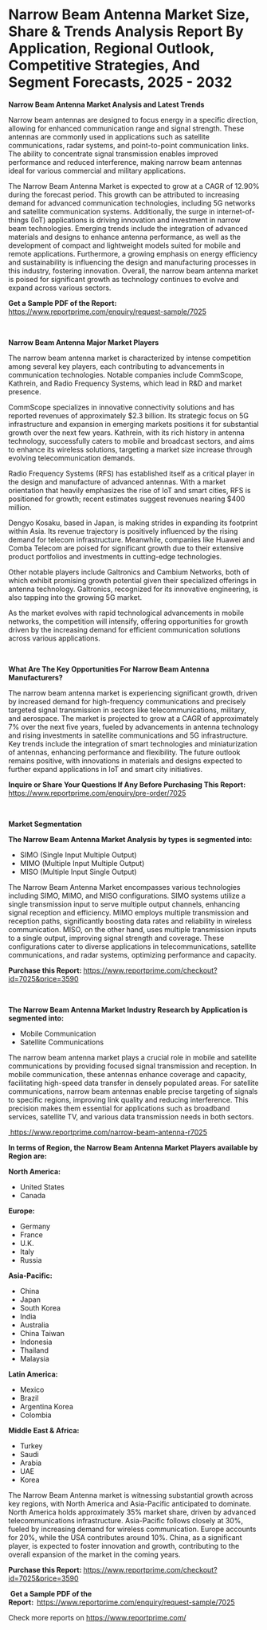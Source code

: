 <p><h1>Narrow Beam Antenna Market Size, Share & Trends Analysis Report By Application, Regional Outlook, Competitive Strategies, And Segment Forecasts, 2025 - 2032</h1></p><p><strong>Narrow Beam Antenna Market Analysis and Latest Trends</strong></p>
<p><p>Narrow beam antennas are designed to focus energy in a specific direction, allowing for enhanced communication range and signal strength. These antennas are commonly used in applications such as satellite communications, radar systems, and point-to-point communication links. The ability to concentrate signal transmission enables improved performance and reduced interference, making narrow beam antennas ideal for various commercial and military applications.</p><p>The Narrow Beam Antenna Market is expected to grow at a CAGR of 12.90% during the forecast period. This growth can be attributed to increasing demand for advanced communication technologies, including 5G networks and satellite communication systems. Additionally, the surge in internet-of-things (IoT) applications is driving innovation and investment in narrow beam technologies. Emerging trends include the integration of advanced materials and designs to enhance antenna performance, as well as the development of compact and lightweight models suited for mobile and remote applications. Furthermore, a growing emphasis on energy efficiency and sustainability is influencing the design and manufacturing processes in this industry, fostering innovation. Overall, the narrow beam antenna market is poised for significant growth as technology continues to evolve and expand across various sectors.</p></p>
<p><strong>Get a Sample PDF of the Report:&nbsp;</strong> <a href="https://www.reportprime.com/enquiry/request-sample/7025?utm_campaign=2609&utm_medium=2&utm_source=Github&utm_content=ia&utm_term=19032025&utm_id=narrow-beam-antenna">https://www.reportprime.com/enquiry/request-sample/7025</a></p>
<p>&nbsp;</p>
<p><strong>Narrow Beam Antenna Major Market Players</strong></p>
<p><p>The narrow beam antenna market is characterized by intense competition among several key players, each contributing to advancements in communication technologies. Notable companies include CommScope, Kathrein, and Radio Frequency Systems, which lead in R&D and market presence.</p><p>CommScope specializes in innovative connectivity solutions and has reported revenues of approximately $2.3 billion. Its strategic focus on 5G infrastructure and expansion in emerging markets positions it for substantial growth over the next few years. Kathrein, with its rich history in antenna technology, successfully caters to mobile and broadcast sectors, and aims to enhance its wireless solutions, targeting a market size increase through evolving telecommunication demands.</p><p>Radio Frequency Systems (RFS) has established itself as a critical player in the design and manufacture of advanced antennas. With a market orientation that heavily emphasizes the rise of IoT and smart cities, RFS is positioned for growth; recent estimates suggest revenues nearing $400 million.</p><p>Dengyo Kosaku, based in Japan, is making strides in expanding its footprint within Asia. Its revenue trajectory is positively influenced by the rising demand for telecom infrastructure. Meanwhile, companies like Huawei and Comba Telecom are poised for significant growth due to their extensive product portfolios and investments in cutting-edge technologies.</p><p>Other notable players include Galtronics and Cambium Networks, both of which exhibit promising growth potential given their specialized offerings in antenna technology. Galtronics, recognized for its innovative engineering, is also tapping into the growing 5G market.</p><p>As the market evolves with rapid technological advancements in mobile networks, the competition will intensify, offering opportunities for growth driven by the increasing demand for efficient communication solutions across various applications.</p></p>
<p>&nbsp;</p>
<p><strong>What Are The Key Opportunities For Narrow Beam Antenna Manufacturers?</strong></p>
<p><p>The narrow beam antenna market is experiencing significant growth, driven by increased demand for high-frequency communications and precisely targeted signal transmission in sectors like telecommunications, military, and aerospace. The market is projected to grow at a CAGR of approximately 7% over the next five years, fueled by advancements in antenna technology and rising investments in satellite communications and 5G infrastructure. Key trends include the integration of smart technologies and miniaturization of antennas, enhancing performance and flexibility. The future outlook remains positive, with innovations in materials and designs expected to further expand applications in IoT and smart city initiatives.</p></p>
<p><strong>Inquire or Share Your Questions If Any Before Purchasing This Report:</strong> <a href="https://www.reportprime.com/enquiry/pre-order/7025?utm_campaign=2609&utm_medium=2&utm_source=Github&utm_content=ia&utm_term=19032025&utm_id=narrow-beam-antenna">https://www.reportprime.com/enquiry/pre-order/7025</a></p>
<p>&nbsp;</p>
<p><strong>Market Segmentation</strong></p>
<p><strong>The Narrow Beam Antenna Market Analysis by types is segmented into:</strong></p>
<p><ul><li>SIMO (Single Input Multiple Output)</li><li>MIMO (Multiple Input Multiple Output)</li><li>MISO (Multiple Input Single Output)</li></ul></p>
<p><p>The Narrow Beam Antenna Market encompasses various technologies including SIMO, MIMO, and MISO configurations. SIMO systems utilize a single transmission input to serve multiple output channels, enhancing signal reception and efficiency. MIMO employs multiple transmission and reception paths, significantly boosting data rates and reliability in wireless communication. MISO, on the other hand, uses multiple transmission inputs to a single output, improving signal strength and coverage. These configurations cater to diverse applications in telecommunications, satellite communications, and radar systems, optimizing performance and capacity.</p></p>
<p><strong>Purchase this Report:&nbsp;</strong><a href="https://www.reportprime.com/checkout?id=7025&price=3590&utm_campaign=2609&utm_medium=2&utm_source=Github&utm_content=ia&utm_term=19032025&utm_id=narrow-beam-antenna">https://www.reportprime.com/checkout?id=7025&price=3590</a></p>
<p>&nbsp;</p>
<p><strong>The Narrow Beam Antenna Market Industry Research by Application is segmented into:</strong></p>
<p><ul><li>Mobile Communication</li><li>Satellite Communications</li></ul></p>
<p><p>The narrow beam antenna market plays a crucial role in mobile and satellite communications by providing focused signal transmission and reception. In mobile communication, these antennas enhance coverage and capacity, facilitating high-speed data transfer in densely populated areas. For satellite communications, narrow beam antennas enable precise targeting of signals to specific regions, improving link quality and reducing interference. This precision makes them essential for applications such as broadband services, satellite TV, and various data transmission needs in both sectors.</p></p>
<p><a href="https://www.reportprime.com/narrow-beam-antenna-r7025?utm_campaign=2609&utm_medium=2&utm_source=Github&utm_content=ia&utm_term=19032025&utm_id=narrow-beam-antenna">&nbsp;https://www.reportprime.com/narrow-beam-antenna-r7025</a></p>
<p><strong>In terms of Region, the Narrow Beam Antenna Market Players available by Region are:</strong></p>
<p>
    <p> <strong> North America: </strong>
        <ul>
            <li>United States</li>
            <li>Canada</li>
        </ul>
        </p> 
    <p> <strong> Europe: </strong>
        <ul>
            <li>Germany</li>
            <li>France</li>
            <li>U.K.</li>
            <li>Italy</li>
            <li>Russia</li>
        </ul>
        </p> 
    <p> <strong> Asia-Pacific: </strong>
        <ul>
            <li>China</li>
            <li>Japan</li>
            <li>South Korea</li>
            <li>India</li>
            <li>Australia</li>
            <li>China Taiwan</li>
            <li>Indonesia</li>
            <li>Thailand</li>
            <li>Malaysia</li>
        </ul>
        </p> 
    <p> <strong> Latin America: </strong>
        <ul>
            <li>Mexico</li>
            <li>Brazil</li>
            <li>Argentina Korea</li>
            <li>Colombia</li>
        </ul>
        </p> 
    <p> <strong> Middle East & Africa: </strong>
        <ul>
            <li>Turkey</li>
            <li>Saudi</li>
            <li>Arabia</li>
            <li>UAE</li>
            <li>Korea</li>
        </ul>
    </p>
    </p>
<p><p>The Narrow Beam Antenna market is witnessing substantial growth across key regions, with North America and Asia-Pacific anticipated to dominate. North America holds approximately 35% market share, driven by advanced telecommunications infrastructure. Asia-Pacific follows closely at 30%, fueled by increasing demand for wireless communication. Europe accounts for 20%, while the USA contributes around 10%. China, as a significant player, is expected to foster innovation and growth, contributing to the overall expansion of the market in the coming years.</p></p>
<p><strong>Purchase this Report: </strong><a href="https://www.reportprime.com/checkout?id=7025&price=3590&utm_campaign=2609&utm_medium=2&utm_source=Github&utm_content=ia&utm_term=19032025&utm_id=narrow-beam-antenna">https://www.reportprime.com/checkout?id=7025&price=3590</a></p>
<p>&nbsp;<strong>Get a Sample PDF of the Report:&nbsp;&nbsp;</strong><a href="https://www.reportprime.com/enquiry/request-sample/7025?utm_campaign=2609&utm_medium=2&utm_source=Github&utm_content=ia&utm_term=19032025&utm_id=narrow-beam-antenna">https://www.reportprime.com/enquiry/request-sample/7025</a></p>
<p><strong></strong></p>
<p>Check more reports on <a href="https://www.reportprime.com/?utm_campaign=2609&utm_medium=2&utm_source=Github&utm_content=ia&utm_term=19032025&utm_id=narrow-beam-antenna">https://www.reportprime.com/</a></p>